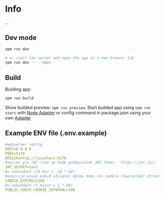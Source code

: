 # Info

...

## Dev mode

```bash
npm run dev

# or start the server and open the app in a new browser tab
npm run dev -- --open
```

## Build

Building app:

```bash
npm run build
```

Show builded preview: `npm run preview`.
Start builded app using `npm run start` with [Node Adapter](https://kit.svelte.dev/docs/adapter-node) or config command in package.json using your own [Adapter](https://kit.svelte.dev/docs/adapters)

## Example ENV file (.env.example)

```YAML
#webserver config
HOST=0.0.0.0
PORT=5178
ORIGIN=http://localhost:5178
#secret pro JWT (tím se bude podepisovat JWT token - https://jwt.io/)
JWT_SECRET=text
#v sekundách (10 min =  10 * 60)
#expiruje pouze pokud uživatel danou dobu nic nedělá (neprochází stránky)
COOKIE_EXPIRE=1200
#v sekundách (5 minut = 5 * 60)
PUBLIC_CHECK_COOKIE_INTERVAL=300
```
